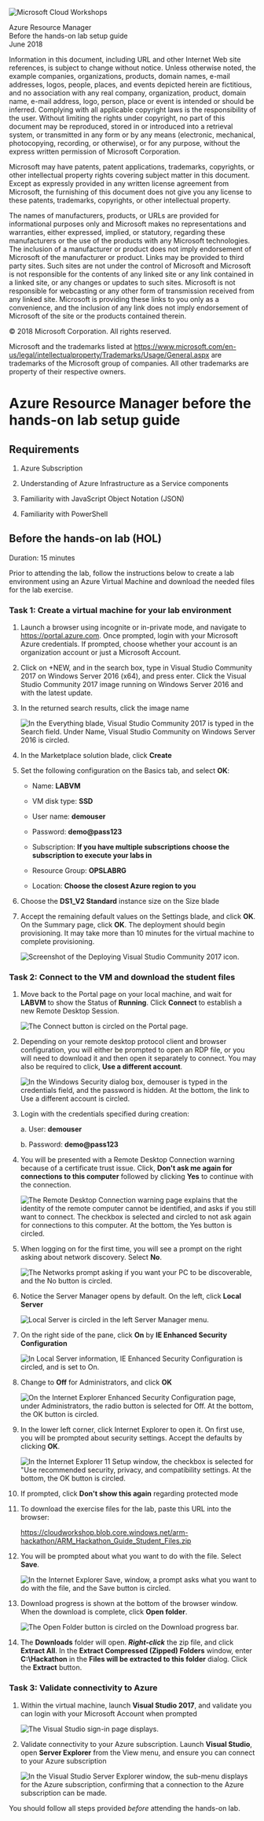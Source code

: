 
![](https://github.com/Microsoft/MCW-Template-Cloud-Workshop/raw/master/Media/ms-cloud-workshop.png "Microsoft Cloud Workshops")

<div class="MCWHeader1">
Azure Resource Manager
</div>

<div class="MCWHeader2">
Before the hands-on lab setup guide
</div>

<div class="MCWHeader3">
June 2018
</div>


Information in this document, including URL and other Internet Web site references, is subject to change without notice. Unless otherwise noted, the example companies, organizations, products, domain names, e-mail addresses, logos, people, places, and events depicted herein are fictitious, and no association with any real company, organization, product, domain name, e-mail address, logo, person, place or event is intended or should be inferred. Complying with all applicable copyright laws is the responsibility of the user. Without limiting the rights under copyright, no part of this document may be reproduced, stored in or introduced into a retrieval system, or transmitted in any form or by any means (electronic, mechanical, photocopying, recording, or otherwise), or for any purpose, without the express written permission of Microsoft Corporation.

Microsoft may have patents, patent applications, trademarks, copyrights, or other intellectual property rights covering subject matter in this document. Except as expressly provided in any written license agreement from Microsoft, the furnishing of this document does not give you any license to these patents, trademarks, copyrights, or other intellectual property.

The names of manufacturers, products, or URLs are provided for informational purposes only and Microsoft makes no representations and warranties, either expressed, implied, or statutory, regarding these manufacturers or the use of the products with any Microsoft technologies. The inclusion of a manufacturer or product does not imply endorsement of Microsoft of the manufacturer or product. Links may be provided to third party sites. Such sites are not under the control of Microsoft and Microsoft is not responsible for the contents of any linked site or any link contained in a linked site, or any changes or updates to such sites. Microsoft is not responsible for webcasting or any other form of transmission received from any linked site. Microsoft is providing these links to you only as a convenience, and the inclusion of any link does not imply endorsement of Microsoft of the site or the products contained therein.

© 2018 Microsoft Corporation. All rights reserved.

Microsoft and the trademarks listed at <https://www.microsoft.com/en-us/legal/intellectualproperty/Trademarks/Usage/General.aspx> are trademarks of the Microsoft group of companies. All other trademarks are property of their respective owners.

# Azure Resource Manager before the hands-on lab setup guide

## Requirements

1.  Azure Subscription

2.  Understanding of Azure Infrastructure as a Service components

3.  Familiarity with JavaScript Object Notation (JSON)

4.  Familiarity with PowerShell

## Before the hands-on lab (HOL)

Duration: 15 minutes

Prior to attending the lab, follow the instructions below to create a
lab environment using an Azure Virtual Machine and download the needed
files for the lab exercise.

### Task 1: Create a virtual machine for your lab environment 

1.  Launch a browser using incognite or in-private mode, and navigate to
    <https://portal.azure.com>. Once prompted, login with your Microsoft
    Azure credentials. If prompted, choose whether your account is an
    organization account or just a Microsoft Account.

2.  Click on +NEW, and in the search box, type in Visual Studio
    Community 2017 on Windows Server 2016 (x64), and press enter. Click
    the Visual Studio Community 2017 image running on Windows Server
    2016 and with the latest update.

3.  In the returned search results, click the image name

    ![In the Everything blade, Visual Studio Community 2017 is typed in the Search field. Under Name, Visual Studio Community on Windows Server 2016 is circled.](images/Setup/image3.png "Everything blade")

4.  In the Marketplace solution blade, click **Create**

5.  Set the following configuration on the Basics tab, and select **OK**:

    -   Name: **LABVM**

    -   VM disk type: **SSD**

    -   User name: **demouser**

    -   Password: **demo\@pass123**

    -   Subscription: **If you have multiple subscriptions choose the subscription to execute your labs in**

    -   Resource Group: **OPSLABRG**

    -   Location: **Choose the closest Azure region to you**

6.  Choose the **DS1\_V2 Standard** instance size on the Size blade

7.  Accept the remaining default values on the Settings blade, and click
    **OK**. On the Summary page, click **OK**. The deployment should
    begin provisioning. It may take more than 10 minutes for the virtual
    machine to complete provisioning.

    ![Screenshot of the Deploying Visual Studio Community 2017 icon.](images/Setup/image4.png "Deploying Visual Studio Community 2017 icon")

### Task 2: Connect to the VM and download the student files

1.  Move back to the Portal page on your local machine, and wait for **LABVM** to show the Status of **Running**. Click **Connect** to establish a new Remote Desktop Session.

    ![The Connect button is circled on the Portal page.](images/Setup/image5.png "Connect button")

2.  Depending on your remote desktop protocol client and browser
    configuration, you will either be prompted to open an RDP file, or
    you will need to download it and then open it separately to connect.
    You may also be required to click, **Use a different account**.

    ![In the Windows Security dialog box, demouser is typed in the credentials field, and the password is hidden. At the bottom, the link to Use a different account is circled.](images/Setup/image6.png "Windows Security dialog box")

3.  Login with the credentials specified during creation:

    a.  User: **demouser**

    b.  Password: **demo\@pass123**

4.  You will be presented with a Remote Desktop Connection warning because of a certificate trust issue. Click, **Don't ask me again for connections to this computer** followed by clicking **Yes** to continue with the connection.

    ![The Remote Desktop Connection warning page explains that the identity of the remote computer cannot be identified, and asks if you still want to connect. The checkbox is selected and circled to not ask again for connections to this computer. At the bottom, the Yes button is circled.](images/Setup/image7.png "Remote Desktop Connection warning page")

5.  When logging on for the first time, you will see a prompt on the right asking about network discovery. Select **No**.

    ![The Networks prompt asking if you want your PC to be discoverable, and the No button is circled.](images/Setup/image8.png "Networks prompt")

6.  Notice the Server Manager opens by default. On the left, click **Local Server**

    ![Local Server is circled in the left Server Manager menu.](images/Setup/image9.png "Local Server")

7.  On the right side of the pane, click **On** by **IE Enhanced Security Configuration**

    ![In Local Server information, IE Enhanced Security Configuration is circled, and is set to On.](images/Setup/image10.png "Local Server information")

8.  Change to **Off** for Administrators, and click **OK**

    ![On the Internet Explorer Enhanced Security Configuration page, under Administrators, the radio button is selected for Off. At the bottom, the OK button is circled.](images/Setup/image11.png "Internet Explorer Enhanced Security Configuration page")

9.  In the lower left corner, click Internet Explorer to open it. On
    first use, you will be prompted about security settings. Accept the
    defaults by clicking **OK**.

    ![In the Internet Explorer 11 Setup window, the checkbox is selected for \"Use recommended security, privacy, and compatibility settings. At the bottom, the OK button is circled.](images/Setup/image12.png "Internet Explorer 11 Setup window")

10. If prompted, click **Don't show this again** regarding protected mode

11. To download the exercise files for the lab, paste this URL into the browser:

    <https://cloudworkshop.blob.core.windows.net/arm-hackathon/ARM_Hackathon_Guide_Student_Files.zip>

12. You will be prompted about what you want to do with the file. Select **Save**.

    ![In the Internet Explorer Save, window, a prompt asks what you want to do with the file, and the Save button is circled.](images/Setup/image13.png "Internet Explorer Save window")

13. Download progress is shown at the bottom of the browser window. When the download is complete, click **Open folder**.

    ![The Open Folder button is circled on the Download progress bar.](images/Setup/image14.png "Download progress bar")

14. The **Downloads** folder will open. ***Right-click*** the zip file, and click **Extract All**. In the **Extract Compressed (Zipped) Folders** window, enter **C:\\Hackathon** in the **Files will be extracted to this folder** dialog. Click the **Extract** button.

### Task 3: Validate connectivity to Azure

1.  Within the virtual machine, launch **Visual Studio 2017**, and
    validate you can login with your Microsoft Account when prompted

    ![The Visual Studio sign-in page displays.](images/Setup/image15.png "Visual Studio sign-in page")

2.  Validate connectivity to your Azure subscription. Launch **Visual Studio**, open **Server Explorer** from the View menu, and ensure you can connect to your Azure subscription

    ![In the Visual Studio Server Explorer window, the sub-menu displays for the Azure subscription, confirming that a connection to the Azure subscription can be made.](images/Setup/image16.png "Visual Studio Server Explorer")

You should follow all steps provided *before* attending the hands-on lab.
